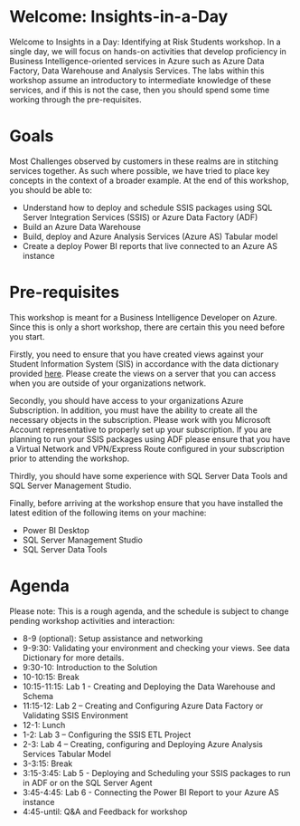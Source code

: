 
# Welcome: Insights-in-a-Day

Welcome to Insights in a Day:  Identifying at Risk Students workshop.  In a single day, we will focus on hands-on activities that develop proficiency in Business Intelligence-oriented services in Azure such as Azure Data Factory, Data Warehouse and Analysis Services.  The labs within this workshop assume an introductory to intermediate knowledge of these services, and if this is not the case, then you should spend some time working through the pre-requisites.

# Goals
Most Challenges observed by customers in these realms are in stitching services together.  As such where possible, we have tried to place key concepts in the context of a broader example.
At the end of this workshop, you should be able to:

- Understand how to deploy and schedule SSIS packages using SQL Server Integration Services (SSIS) or Azure Data Factory (ADF)
- Build an Azure Data Warehouse 
- Build, deploy and Azure Analysis Services (Azure AS) Tabular model
- Create a deploy Power BI reports that live connected to an Azure AS instance 


# Pre-requisites
This workshop is meant for a Business Intelligence Developer on Azure.  Since this is only a short workshop, there are certain this you need before you start.

Firstly, you need to ensure that you have created views against your Student Information System (SIS) in accordance with the data dictionary provided [here](https://github.com/pleblanc72/Insights-in-a-Day/tree/master/1%20-%20Data%20Dictionary).  Please create the views on a server that you can access when you are outside of your organizations network. 

Secondly, you should have access to your organizations Azure Subscription.  In addition, you must have the ability to create all the necessary objects in the subscription.  Please work with you Microsoft Account representative to properly set up your subscription.  If you are planning to run your SSIS packages using ADF please ensure that you have a Virtual Network and VPN/Express Route configured in your subscription prior to attending the workshop.  

Thirdly, you should have some experience with SQL Server Data Tools and SQL Server Management Studio.

Finally, before arriving at the workshop ensure that you have installed the latest edition of the following items on your machine:
- Power BI Desktop
- SQL Server Management Studio
- SQL Server Data Tools 

# Agenda
Please note:  This is a rough agenda, and the schedule is subject to change pending workshop activities and interaction:

- 8-9 (optional):   Setup assistance and networking
- 9-9:30:           Validating your environment and checking your views.  See data Dictionary for more details.
- 9:30-10:         Introduction to the Solution
- 10-10:15:        Break
- 10:15-11:15:     Lab 1 - Creating and Deploying the Data Warehouse and Schema 
- 11:15-12:        Lab 2 – Creating and Configuring Azure Data Factory or Validating SSIS Environment
- 12-1:            Lunch
- 1-2:             Lab 3 – Configuring the SSIS ETL Project
- 2-3:             Lab 4 – Creating, configuring and Deploying Azure Analysis Services Tabular Model
- 3-3:15:          Break
- 3:15-3:45:       Lab 5 - Deploying and Scheduling your SSIS packages to run in ADF or on the SQL Server Agent
- 3:45-4:45:       Lab 6 - Connecting the Power BI Report to your Azure AS instance  
- 4:45-until:      Q&A and Feedback for workshop


